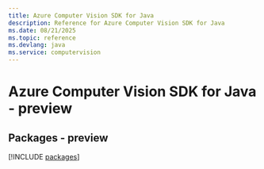 ```yaml
---
title: Azure Computer Vision SDK for Java
description: Reference for Azure Computer Vision SDK for Java
ms.date: 08/21/2025
ms.topic: reference
ms.devlang: java
ms.service: computervision
---
```

# Azure Computer Vision SDK for Java - preview
## Packages - preview
[!INCLUDE [packages](computer-vision-index.md)]